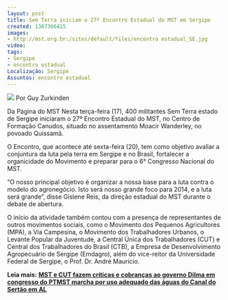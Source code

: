 ```yaml
---
layout: post
title: Sem Terra iniciam o 27º Encontro Estadual do MST em Sergipe
created: 1387366425
images:
- http://mst.org.br:/sites/default/files/encontro estadual_SE.jpg
video: 
tags:
- Sergipe
- encontro estadual
Localização: Sergipe
Assuntos: encontro estadual
---
```



![](/sites/default/files/encontro%20estadual_SE.jpg)
Por Guy Zurkinden

Da Página do MST
Nesta terça-feira (17), 400 militantes Sem Terra estado de Sergipe iniciaram o 27º Encontro Estadual do MST, no Centro de Formação Canudos, situado no assentamento Moacir Wanderley, no povoado Quissamã. 

O Encontro, que acontece até sexta-feira (20), tem como objetivo avaliar a conjuntura da luta pela terra em Sergipe e no Brasil, fortalecer a organicidade do Movimento e preparar para o 6° Congresso Nacional do MST. 

“O nosso principal objetivo é organizar a nossa base para a luta contra o modelo do agronegócio. Isto será nosso grande foco para 2014, e a luta será grande”, disse Gislene Reis, da direção estadual do MST durante o debate de abertura. 

O início da atividade também contou com a presença de representantes de outros movimentos sociais, como o Movimento dos Pequenos Agricultores (MPA), a Via Campesina, o Movimento dos Trabalhadores Urbanos, o Levante Popular da Juventude, a Central Única dos Trabalhadores (CUT) e Central dos Trabalhadores do Brasil (CTB), a Empresa de Desenvolvimento Agropecuário de Sergipe (Emdagro), além do vice-reitor da Universidade Federal de Sergipe, o Prof. Dr. André Maurício.


**Leia mais:**
[**MST e CUT fazem críticas e cobranças ao governo Dilma em congresso do PT**](http://www.mst.org.br/node/15563)[**MST marcha por uso adequado das águas do Canal do Sertão em AL**](http://www.mst.org.br/node/15567)
 
 
